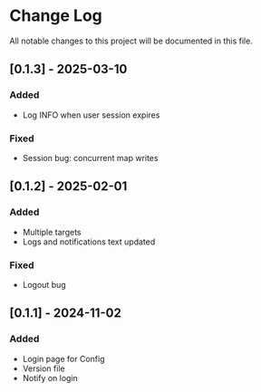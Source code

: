 # Change Log
All notable changes to this project will be documented in this file.

## [0.1.3] - 2025-03-10
### Added
- Log INFO when user session expires

### Fixed
- Session bug: concurrent map writes

## [0.1.2] - 2025-02-01
### Added
- Multiple targets
- Logs and notifications text updated

### Fixed
- Logout bug

## [0.1.1] - 2024-11-02
### Added
- Login page for Config
- Version file
- Notify on login